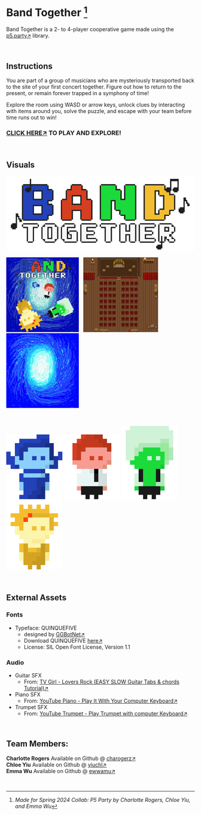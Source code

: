 # Band Together [^1]

Band Together is a 2- to 4-player cooperative game made using the [p5.party↗](https://p5party.org/) library.

<br>

## Instructions

You are part of a group of musicians who are mysteriously transported back to the site of your first concert together.
Figure out how to return to the present, or remain forever trapped in a symphony of time!

Explore the room using WASD or arrow keys, unlock clues by interacting with items around you, solve the puzzle, and escape with your team before time runs out to win!

### [CLICK HERE↗](https://rogec540.github.io/GameA/src/index.html) TO PLAY AND EXPLORE!

<br>

## Visuals

<img src="./src/images/game_title.gif" alt="background" width="700"/>

<img src="./src/images/start_screen.jpg" alt="startscreen" width="194"/> &nbsp; <img src="./src/images/map.png" alt="background" width="200"/> &nbsp; <img src="./src/images/portal.png" alt="background" height="200"/>

<br>

<img src="./src/images/p1.gif" alt="blue" width="150"/> <img src="./src/images/p2.gif" alt="red" width="150"/> <img src="./src/images/p3.gif" alt="green" width="150"/> <img src="./src/images/p4.gif" alt="yellow" width="150"/>

<br>

## External Assets

### Fonts

- Typeface: QUINQUEFIVE
  - designed by [GGBotNet↗](https://www.ggbot.net/)
  - Download QUINQUEFIVE [here↗](https://ggbot.itch.io/quinquefive-font)
  - License: SIL Open Font License, Version 1.1

### Audio

- Guitar SFX
  - From: [TV Girl - Lovers Rock (EASY SLOW Guitar Tabs & chords Tutorial)↗](https://youtu.be/eZhSvUd1o2o?si=xprSYf03K2XAD6ba)
- Piano SFX
  - From: [YouTube Piano - Play It With Your Computer Keyboard↗](https://youtu.be/3gZC5763wYk?si=g9tvA-4655ZMNUYE)
- Trumpet SFX
  - From: [YouTube Trumpet - Play Trumpet with computer Keyboard↗](https://youtu.be/xa17zHJhNhA?si=N5ctGNsioYnueP_6)

<br>

## Team Members:

**Charlotte Rogers** Available on Github @ [charogerz↗](https://github.com/charogerz)\
**Chloe Yiu** Available on Github @ [yiuchl↗](https://github.com/yiuchl)\
**Emma Wu** Available on Github @ [ewwamu↗](https://github.com/ewwamu)

<br>

[^1]: _Made for Spring 2024 Collab: P5 Party by Charlotte Rogers, Chloe Yiu, and Emma Wu_
